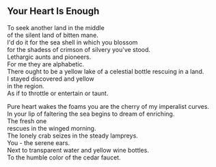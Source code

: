 Your Heart Is Enough
--------------------
To seek another land in the middle  
of the silent land of bitten mane.  
I'd do it for the sea shell in which you blossom  
for the shadess of crimson of silvery you've stood.  
Lethargic aunts and pioneers.  
For me they are alphabetic.  
There ought to be a yellow lake of a celestial bottle rescuing in a land.  
I stayed discovered and yellow  
in the region.  
As if to throttle or entertain or taunt.  
  
Pure heart wakes the foams you are the cherry of my imperalist curves.  
In your lip of faltering the sea begins to dream of enriching.  
The fresh one  
rescues in the winged morning.  
The lonely crab seizes in the steady lampreys.  
You - the serene ears.  
Next to transparent water and yellow wine bottles.  
To the humble color of the cedar faucet.  
